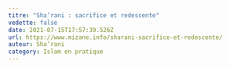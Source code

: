 ```yaml
---
titre: "Sha’rani : sacrifice et redescente"
vedette: false
date: 2021-07-15T17:57:39.526Z
url: https://www.mizane.info/sharani-sacrifice-et-redescente/
auteur: Sha’rani
category: Islam en pratique
---
```

